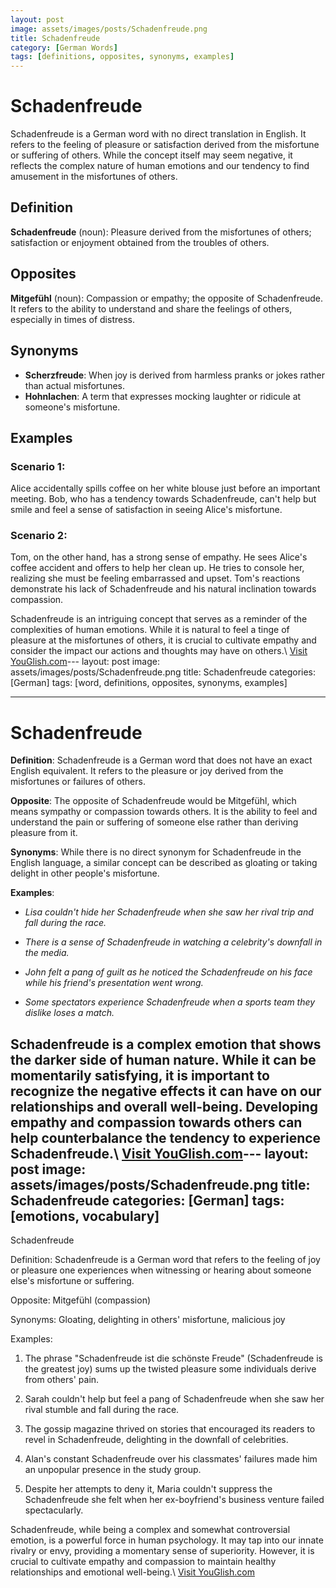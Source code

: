 ```yaml
---
layout: post
image: assets/images/posts/Schadenfreude.png
title: Schadenfreude
category: [German Words]
tags: [definitions, opposites, synonyms, examples]
---
```


# Schadenfreude

Schadenfreude is a German word with no direct translation in English. It refers to the feeling of pleasure or satisfaction derived from the misfortune or suffering of others. While the concept itself may seem negative, it reflects the complex nature of human emotions and our tendency to find amusement in the misfortunes of others.

## Definition

**Schadenfreude** (noun): Pleasure derived from the misfortunes of others; satisfaction or enjoyment obtained from the troubles of others.

## Opposites

**Mitgefühl** (noun): Compassion or empathy; the opposite of Schadenfreude. It refers to the ability to understand and share the feelings of others, especially in times of distress.

## Synonyms

- **Scherzfreude**: When joy is derived from harmless pranks or jokes rather than actual misfortunes.
- **Hohnlachen**: A term that expresses mocking laughter or ridicule at someone's misfortune.

## Examples

### Scenario 1:

Alice accidentally spills coffee on her white blouse just before an important meeting. Bob, who has a tendency towards Schadenfreude, can't help but smile and feel a sense of satisfaction in seeing Alice's misfortune. 

### Scenario 2:

Tom, on the other hand, has a strong sense of empathy. He sees Alice's coffee accident and offers to help her clean up. He tries to console her, realizing she must be feeling embarrassed and upset. Tom's reactions demonstrate his lack of Schadenfreude and his natural inclination towards compassion.

Schadenfreude is an intriguing concept that serves as a reminder of the complexities of human emotions. While it is natural to feel a tinge of pleasure at the misfortunes of others, it is crucial to cultivate empathy and consider the impact our actions and thoughts may have on others.\ <a id="yg-widget-0" class="youglish-widget" data-query="Schadenfreude" data-lang="german" data-components="8412" data-auto-start="0" data-bkg-color="theme_light" data-title="How%20to%20pronounce%20Schadenfreude%20in%20German"  rel="nofollow" href="https://youglish.com">Visit YouGlish.com</a><script async src="https://youglish.com/public/emb/widget.js" charset="utf-8"></script>---
layout: post
image: assets/images/posts/Schadenfreude.png
title: Schadenfreude
categories: [German]
tags: [word, definitions, opposites, synonyms, examples]

---

# Schadenfreude

**Definition**: Schadenfreude is a German word that does not have an exact English equivalent. It refers to the pleasure or joy derived from the misfortunes or failures of others. 

**Opposite**: The opposite of Schadenfreude would be Mitgefühl, which means sympathy or compassion towards others. It is the ability to feel and understand the pain or suffering of someone else rather than deriving pleasure from it.

**Synonyms**: While there is no direct synonym for Schadenfreude in the English language, a similar concept can be described as gloating or taking delight in other people's misfortune.

**Examples**:

- *Lisa couldn't hide her Schadenfreude when she saw her rival trip and fall during the race.*

- *There is a sense of Schadenfreude in watching a celebrity's downfall in the media.*

- *John felt a pang of guilt as he noticed the Schadenfreude on his face while his friend's presentation went wrong.*

- *Some spectators experience Schadenfreude when a sports team they dislike loses a match.*

Schadenfreude is a complex emotion that shows the darker side of human nature. While it can be momentarily satisfying, it is important to recognize the negative effects it can have on our relationships and overall well-being. Developing empathy and compassion towards others can help counterbalance the tendency to experience Schadenfreude.\ <a id="yg-widget-0" class="youglish-widget" data-query="Schadenfreude" data-lang="german" data-components="8412" data-auto-start="0" data-bkg-color="theme_light" data-title="How%20to%20pronounce%20Schadenfreude%20in%20German"  rel="nofollow" href="https://youglish.com">Visit YouGlish.com</a><script async src="https://youglish.com/public/emb/widget.js" charset="utf-8"></script>---
layout: post
image: assets/images/posts/Schadenfreude.png
title: Schadenfreude
categories: [German]
tags: [emotions, vocabulary]
---

Schadenfreude

Definition: Schadenfreude is a German word that refers to the feeling of joy or pleasure one experiences when witnessing or hearing about someone else's misfortune or suffering.

Opposite: Mitgefühl (compassion)

Synonyms: Gloating, delighting in others' misfortune, malicious joy

Examples: 

1. The phrase "Schadenfreude ist die schönste Freude" (Schadenfreude is the greatest joy) sums up the twisted pleasure some individuals derive from others' pain.

2. Sarah couldn't help but feel a pang of Schadenfreude when she saw her rival stumble and fall during the race.

3. The gossip magazine thrived on stories that encouraged its readers to revel in Schadenfreude, delighting in the downfall of celebrities.

4. Alan's constant Schadenfreude over his classmates' failures made him an unpopular presence in the study group.

5. Despite her attempts to deny it, Maria couldn't suppress the Schadenfreude she felt when her ex-boyfriend's business venture failed spectacularly.

Schadenfreude, while being a complex and somewhat controversial emotion, is a powerful force in human psychology. It may tap into our innate rivalry or envy, providing a momentary sense of superiority. However, it is crucial to cultivate empathy and compassion to maintain healthy relationships and emotional well-being.\ <a id="yg-widget-0" class="youglish-widget" data-query="Schadenfreude" data-lang="german" data-components="8412" data-auto-start="0" data-bkg-color="theme_light" data-title="How%20to%20pronounce%20Schadenfreude%20in%20German"  rel="nofollow" href="https://youglish.com">Visit YouGlish.com</a><script async src="https://youglish.com/public/emb/widget.js" charset="utf-8"></script>